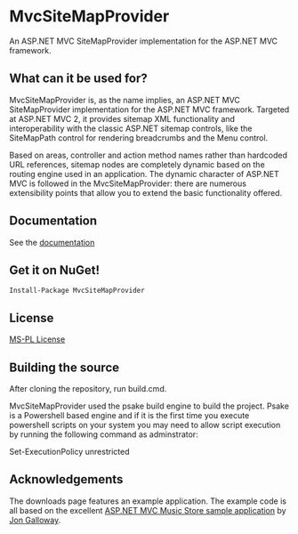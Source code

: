 # MvcSiteMapProvider
An ASP.NET MVC SiteMapProvider implementation for the ASP.NET MVC framework.

## What can it be used for?
MvcSiteMapProvider is, as the name implies, an ASP.NET MVC SiteMapProvider implementation for the ASP.NET MVC framework. Targeted at ASP.NET MVC 2, it provides sitemap XML functionality and interoperability with the classic ASP.NET sitemap controls, like the SiteMapPath control for rendering breadcrumbs and the Menu control.

Based on areas, controller and action method names rather than hardcoded URL references, sitemap nodes are completely dynamic based on the routing engine used in an application. The dynamic character of ASP.NET MVC is followed in the MvcSiteMapProvider: there are numerous extensibility points that allow you to extend the basic functionality offered.

## Documentation
See the [documentation](https://github.com/maartenba/MvcSiteMapProvider/wiki)

## Get it on NuGet!

    Install-Package MvcSiteMapProvider
	
## License
[MS-PL License](https://github.com/maartenba/MvcSiteMapProvider/blob/master/LICENSE.md)

## Building the source
After cloning the repository, run build.cmd.

MvcSiteMapProvider used the psake build engine to build the project. Psake is a Powershell based engine and if it is the first time you execute powershell scripts on your system you may need to allow script execution by running the following command as adminstrator:

Set-ExecutionPolicy unrestricted

## Acknowledgements
The downloads page features an example application. The example code is all based on the excellent [ASP.NET MVC Music Store sample application](http://www.asp.net/mvc/videos/mvc-2/music-store/mvc-music-store-part-1-intro,-tools,-and-project-structure) by [Jon Galloway](http://weblogs.asp.net/jgalloway/).